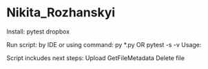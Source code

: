 # Nikita_Rozhanskyi

Install:
pytest
dropbox

Run script: by IDE or using command: py *.py OR pytest -s -v Usage:

Script inckudes next steps:
Upload
GetFileMetadata
Delete file
